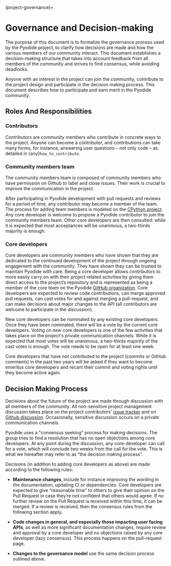(project-governance)=
# Governance and Decision-making

The purpose of this document is to formalize the governance process used by the
Pyodide project, to clarify how decisions are made and how the various members
of our community interact. This document establishes a decision-making structure
that takes into account feedback from all members of the community and strives
to find consensus, while avoiding deadlocks.

Anyone with an interest in the project can join the community, contribute to the
project design and participate in the decision making process. This document
describes how to participate and earn merit in the Pyodide community.

## Roles And Responsibilities

### Contributors

Contributors are community members who contribute in concrete ways to the
project. Anyone can become a contributor, and contributions can take many forms,
for instance, answering user questions – not only code – as detailed in
{any}`how_to_contribute`.

### Community members team

The community members team is composed of community members who have permission
on Github to label and close issues. Their work is crucial to improve the
communication in the project.

After participating in Pyodide development with pull requests and reviews for a
period of time, any contributor may become a member of the team. The process for
adding team members is modeled on the
[CPython project](https://devguide.python.org/triaging/#becoming-a-member-of-the-python-triage-team).
Any core developer is welcome to propose a Pyodide contributor to join the
community members team. Other core developers are then consulted: while it is
expected that most acceptances will be unanimous, a two-thirds majority is
enough.

### Core developers

Core developers are community members who have shown that they are dedicated to
the continued development of the project through ongoing engagement with the
community. They have shown they can be trusted to maintain Pyodide with care.
Being a core developer allows contributors to more easily carry on with their
project related activities by giving them direct access to the project’s
repository and is represented as being a member of the core team on the Pyodide
[GitHub organization](https://github.com/orgs/Pyodide/teams/core/members). Core
developers are expected to review code contributions, can merge approved pull
requests, can cast votes for and against merging a pull-request, and can make
decisions about major changes to the API (all contributors are welcome to
participate in the discussion).

New core developers can be nominated by any existing core developers. Once they
have been nominated, there will be a vote by the current core developers. Voting
on new core developers is one of the few activities that takes place on the
project's private communication channels. While it is expected that most votes
will be unanimous, a two-thirds majority of the cast votes is enough. The vote
needs to be open for at least one week.

Core developers that have not contributed to the project (commits or GitHub
comments) in the past two years will be asked if they want to become emeritus
core developers and recant their commit and voting rights until they become
active again.


## Decision Making Process

Decisions about the future of the project are made through discussion with all
members of the community. All non-sensitive project management discussion takes
place on the project contributors'
[issue tracker](https://github.com/Pyodide/Pyodide/issues) and on
[Github discussion](https://github.com/Pyodide/Pyodide/discussions). Occasionally,
sensitive discussion occurs on a private communication channels.

Pyodide uses a "consensus seeking" process for making decisions. The group tries
to find a resolution that has no open objections among core developers. At any
point during the discussion, any core-developer can call for a vote, which will
conclude two weeks from the call for the vote. This is what we hereafter may
refer to as “the decision making process”.

Decisions (in addition to adding core developers as above) are made according to
the following rules:

* **Maintenance changes**, include for instance improving the wording in the
  documentation, updating CI or dependencies.  Core developers are expected to
  give “reasonable time” to others to give their opinion on the Pull Request in
  case they’re not confident that others would agree. If no further review on
  the Pull Request is received within this time, it can be merged. If a review
  is received, then the consensus rules from the following section apply.

* **Code changes in general, and especially those impacting user facing APIs**,
  as well as more significant documentation changes, require review and approval
  by a core developer and no objections raised by any core developer (lazy
  consensus). This process happens on the pull-request page.

* **Changes to the governance model** use the same decision process outlined
  above.
